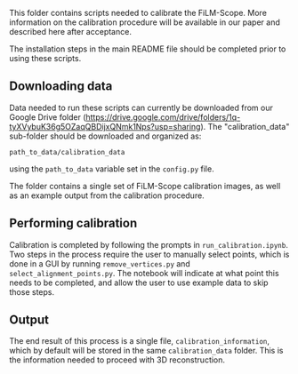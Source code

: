 This folder contains scripts needed to calibrate the FiLM-Scope. More information on the calibration procedure will be available in our paper and described here after acceptance. 

The installation steps in the main README file should be completed prior to using these scripts. 

## Downloading data

Data needed to run these scripts can currently be downloaded from our Google Drive folder (https://drive.google.com/drive/folders/1q-tyXVybuK36g5OZaqQBDijxQNmk1Nps?usp=sharing). The "calibration_data" sub-folder should be downloaded and organized as:

```
path_to_data/calibration_data
```
using the `path_to_data` variable set in the `config.py` file. 

The folder contains a single set of FiLM-Scope calibration images, as well as an example output from the calibration procedure. 

## Performing calibration

Calibration is completed by following the prompts in `run_calibration.ipynb`. Two steps in the process require the user to manually select points, which is done in a GUI by running `remove_vertices.py` and `select_alignment_points.py`. The notebook will indicate at what point this needs to be completed, and allow the user to use example data to skip those steps. 

## Output

The end result of this process is a single file, ``calibration_information``, which by default will be stored in the same ``calibration_data`` folder. This is the information needed to proceed with 3D reconstruction. 